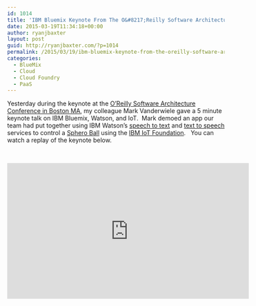 ```yaml
---
id: 1014
title: 'IBM Bluemix Keynote From The O&#8217;Reilly Software Architecture Conference'
date: 2015-03-19T11:34:18+00:00
author: ryanjbaxter
layout: post
guid: http://ryanjbaxter.com/?p=1014
permalink: /2015/03/19/ibm-bluemix-keynote-from-the-oreilly-software-architecture-conference/
categories:
  - BlueMix
  - Cloud
  - Cloud Foundry
  - PaaS
---
```

Yesterday during the keynote at the <a href="http://softwarearchitecturecon.com/sa2015" target="_blank">O&#8217;Reilly Software Architecture Conference in Boston MA</a>, my colleague Mark Vanderwiele gave a 5 minute keynote talk on IBM Bluemix, Watson, and IoT.  Mark demoed an app our team had put together using IBM Watson’s <a href="https://console.ng.bluemix.net/?ace_base=true/#/store/cloudOEPaneId=store&serviceOfferingGuid=cb583050-0723-4da7-bf41-23f5acf0aa8d&fromCatalog=true" target="_blank">speech to text</a> and <a href="https://console.ng.bluemix.net/?ace_base=true/#/store/cloudOEPaneId=store&serviceOfferingGuid=91650649-da8f-4865-9eb0-2525906e218e&fromCatalog=true" target="_blank">text to speech</a> services to control a <a href="http://www.gosphero.com/sphero/" target="_blank">Sphero Ball</a> using the <a href="https://internetofthings.ibmcloud.com/" target="_blank">IBM IoT Foundation</a>.   You can watch a replay of the keynote below.

&nbsp;

<iframe width="560" height="315" src="https://www.youtube.com/embed/CKIO-_7_XMg" frameborder="0" allowfullscreen></iframe>